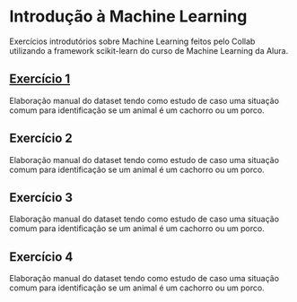 # Introdução à Machine Learning
Exercícios introdutórios sobre Machine Learning feitos pelo Collab utilizando a framework scikit-learn do curso de Machine Learning da Alura.

## [Exercício 1](https://github.com/nomarine/intro_machine_learning/blob/main/Introdu%C3%A7%C3%A3o_%C3%A0_ML_Classifica%C3%A7%C3%A3o_Aula_1.ipynb)
Elaboração manual do dataset tendo como estudo de caso uma situação comum para identificação se um animal é um cachorro ou um porco.

## Exercício 2
Elaboração manual do dataset tendo como estudo de caso uma situação comum para identificação se um animal é um cachorro ou um porco.

## Exercício 3
Elaboração manual do dataset tendo como estudo de caso uma situação comum para identificação se um animal é um cachorro ou um porco.

## Exercício 4
Elaboração manual do dataset tendo como estudo de caso uma situação comum para identificação se um animal é um cachorro ou um porco.
